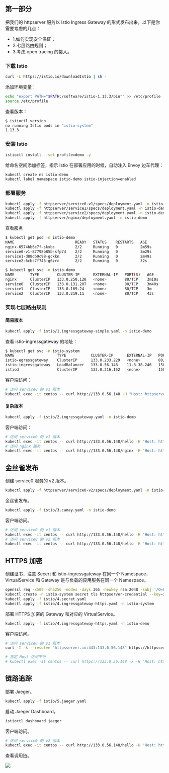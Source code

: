 ## 第一部分
把我们的 httpserver 服务以 Istio Ingress Gateway 的形式发布出来。以下是你需要考虑的几点：
- 1.如何实现安全保证；
- 2.七层路由规则；
- 3.考虑 open tracing 的接入。

### 下载 Istio
```bash
curl -L https://istio.io/downloadIstio | sh -
```
添加环境变量：
```bash
echo "export PATH="$PATH:/software/istio-1.13.3/bin"" >> /etc/profile
source /etc/profile
```
查看版本：
```bash
$ istioctl version
no running Istio pods in "istio-system"
1.13.3
```
### 安装 Istio
```bash
istioctl install --set profile=demo -y
```

给命名空间添加标签，指示 Istio 在部署应用的时候，自动注入 Envoy 边车代理：
```bash
kubectl create ns istio-demo
kubectl label namespace istio-demo istio-injection=enabled
```

### 部署服务
```bash
kubectl apply -f httpserver/service0-v1/specs/deployment.yaml -n istio-demo
kubectl apply -f httpserver/service1/specs/deployment.yaml -n istio-demo
kubectl apply -f httpserver/service2/specs/deployment.yaml -n istio-demo
kubectl apply -f httpserver/nginx/deployment.yaml -n istio-demo
```
查看服务
```bash
$ kubectl get pod -n istio-demo
NAME                           READY   STATUS    RESTARTS   AGE
nginx-6574bb6c7f-skxbc         2/2     Running   0          2m59s
service0-v1-87798b85b-sfp74    2/2     Running   0          3m29s
service1-d88db9c98-gckkn       2/2     Running   0          2m49s
service2-6cbc7f745-g6zrc       2/2     Running   0          32s

$ kubectl get svc -n istio-demo
NAME       TYPE        CLUSTER-IP      EXTERNAL-IP   PORT(S)   AGE
nginx      ClusterIP   133.0.250.120   <none>        80/TCP    3m10s
service0   ClusterIP   133.0.131.207   <none>        80/TCP    3m40s
service1   ClusterIP   133.0.169.24    <none>        80/TCP    3m
service2   ClusterIP   133.0.219.11    <none>        80/TCP    43s
```
### 实现七层路由规则
#### 简易版本
```bash
kubectl apply -f istio/1.ingressgateway-simple.yaml -n istio-demo
```

查看 istio-ingressgateway 的地址：
```bash
$ kubectl get svc -n istio-system
NAME                   TYPE           CLUSTER-IP      EXTERNAL-IP   PORT(S)                                                                      AGE
istio-egressgateway    ClusterIP      133.0.233.229   <none>        80/TCP,443/TCP                                                               3h45m
istio-ingressgateway   LoadBalancer   133.0.56.148    11.8.38.246   15021:31222/TCP,80:30708/TCP,443:30809/TCP,31400:31356/TCP,15443:31948/TCP   3h45m
istiod                 ClusterIP      133.0.216.152   <none>        15010/TCP,15012/TCP,443/TCP,15014/TCP                                        3h45m
```
客户端访问：
```bash
# 访问 service0 的 v1 版本
kubectl exec -it centos -- curl http://133.0.56.148 -H "Host: httpserver.io"
```
#### 复杂版本
```bash
kubectl apply -f istio/2.ingressgateway.yaml -n istio-demo
```

客户端访问：
```bash
# 访问 service0 的 v1 版本
kubectl exec -it centos -- curl http://133.0.56.148/hello -H "Host: httpserver.io"
# 访问 nginx 服务
kubectl exec -it centos -- curl http://133.0.56.148/nginx -H "Host: httpserver.io"
```

## 金丝雀发布
创建 service0 服务的 v2 版本。
```bash
kubectl apply -f httpserver/service0-v2/specs/deployment.yaml -n istio-demo
```
金丝雀发布。
```bash
kubectl apply -f istio/3.canay.yaml -n istio-demo
```
客户端访问。
```bash
# 访问 service0 的 v1 版本
kubectl exec -it centos -- curl http://133.0.56.148/hello -H "Host: httpserver.io"
# 访问 service0 的 v2 版本
kubectl exec -it centos -- curl http://133.0.56.148/hello -H "Host: httpserver.io" -H "user: chengzw"
```

## HTTPS 加密
创建证书，注意 Secert 和 istio-ingressgateway 在同一个 Namespace，VirtualService 和 Gateway 是与负载的应用服务在同一个 Namespace。 
```bash
openssl req -x509 -sha256 -nodes -days 365 -newkey rsa:2048 -subj '/O=httpserver.io Inc./CN=httpserver.io' -keyout istio/4.httpserver.io.key -out istio/4.httpserver.io.crt
kubectl create -n istio-system secret tls httpserver-credential --key=istio/4.httpserver.io.key --cert=istio/4.httpserver.io.crt --dry-run -o yaml > istio/4.secret.yaml
kubectl apply -f istio/4.secret.yaml
kubectl apply -f istio/4.ingressgateway-https.yaml -n istio-system
```
部署 HTTPS 加密的 Gateway 和对应的 VirtualService。
```bash
kubectl apply -f istio/4.ingressgateway-https.yaml -n istio-demo
```
客户端访问。
```bash
# 访问 service0 的 v1 版本
curl -I -k --resolve "httpsserver.io:443:133.0.56.148" https://httpsserver.io

# 指定 Host 访问不行
# kubectl exec -it centos -- curl https://133.0.56.148 -k -H "Host: httpsserver.io" -I
```

## 链路追踪
部署 Jaeger。
```bash
kubectl apply -f istio/5.jaeger.yaml
```
启动 Jaeger Dashboard。
```bash
istioctl dashboard jaeger
```

客户端访问。
```bash
# 访问 service0 的 v2 版本
kubectl exec -it centos -- curl http://133.0.56.148/hello -H "Host: httpserver.io" -H "user: chengzw"
```
查看调用链。

![](https://chengzw258.oss-cn-beijing.aliyuncs.com/Article/20220514213034.png)